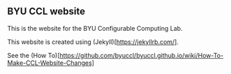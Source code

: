 ## BYU CCL website

This is the website for the BYU Configurable Computing Lab.

This website is created using (Jekyll)[https://jekyllrb.com/].

See the (How To)[https://github.com/byuccl/byuccl.github.io/wiki/How-To-Make-CCL-Website-Changes]
